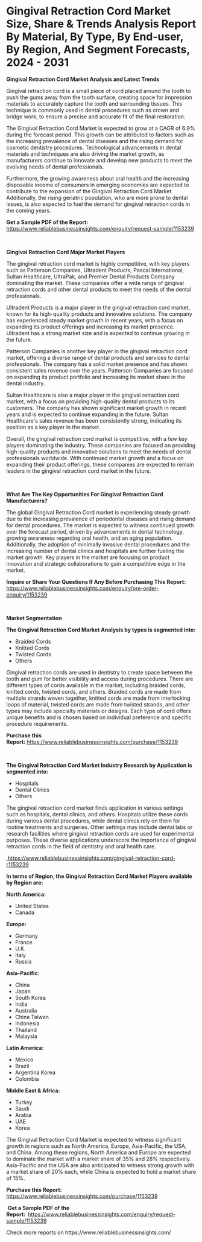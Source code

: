 <p><h1>Gingival Retraction Cord Market Size, Share & Trends Analysis Report By Material, By Type, By End-user, By Region, And Segment Forecasts, 2024 - 2031</h1></p><p><strong>Gingival Retraction Cord Market Analysis and Latest Trends</strong></p>
<p><p>Gingival retraction cord is a small piece of cord placed around the tooth to push the gums away from the tooth surface, creating space for impression materials to accurately capture the tooth and surrounding tissues. This technique is commonly used in dental procedures such as crown and bridge work, to ensure a precise and accurate fit of the final restoration.</p><p>The Gingival Retraction Cord Market is expected to grow at a CAGR of 6.9% during the forecast period. This growth can be attributed to factors such as the increasing prevalence of dental diseases and the rising demand for cosmetic dentistry procedures. Technological advancements in dental materials and techniques are also driving the market growth, as manufacturers continue to innovate and develop new products to meet the evolving needs of dental professionals.</p><p>Furthermore, the growing awareness about oral health and the increasing disposable income of consumers in emerging economies are expected to contribute to the expansion of the Gingival Retraction Cord Market. Additionally, the rising geriatric population, who are more prone to dental issues, is also expected to fuel the demand for gingival retraction cords in the coming years.</p></p>
<p><strong>Get a Sample PDF of the Report:&nbsp;</strong> <a href="https://www.reliablebusinessinsights.com/enquiry/request-sample/1153239">https://www.reliablebusinessinsights.com/enquiry/request-sample/1153239</a></p>
<p>&nbsp;</p>
<p><strong>Gingival Retraction Cord Major Market Players</strong></p>
<p><p>The gingival retraction cord market is highly competitive, with key players such as Patterson Companies, Ultradent Products, Pascal International, Sultan Healthcare, UltraPak, and Premier Dental Products Company dominating the market. These companies offer a wide range of gingival retraction cords and other dental products to meet the needs of the dental professionals.</p><p>Ultradent Products is a major player in the gingival retraction cord market, known for its high-quality products and innovative solutions. The company has experienced steady market growth in recent years, with a focus on expanding its product offerings and increasing its market presence. Ultradent has a strong market size and is expected to continue growing in the future.</p><p>Patterson Companies is another key player in the gingival retraction cord market, offering a diverse range of dental products and services to dental professionals. The company has a solid market presence and has shown consistent sales revenue over the years. Patterson Companies are focused on expanding its product portfolio and increasing its market share in the dental industry.</p><p>Sultan Healthcare is also a major player in the gingival retraction cord market, with a focus on providing high-quality dental products to its customers. The company has shown significant market growth in recent years and is expected to continue expanding in the future. Sultan Healthcare's sales revenue has been consistently strong, indicating its position as a key player in the market.</p><p>Overall, the gingival retraction cord market is competitive, with a few key players dominating the industry. These companies are focused on providing high-quality products and innovative solutions to meet the needs of dental professionals worldwide. With continued market growth and a focus on expanding their product offerings, these companies are expected to remain leaders in the gingival retraction cord market in the future.</p></p>
<p>&nbsp;</p>
<p><strong>What Are The Key Opportunities For Gingival Retraction Cord Manufacturers?</strong></p>
<p><p>The global Gingival Retraction Cord market is experiencing steady growth due to the increasing prevalence of periodontal diseases and rising demand for dental procedures. The market is expected to witness continued growth over the forecast period, driven by advancements in dental technology, growing awareness regarding oral health, and an aging population. Additionally, the adoption of minimally invasive dental procedures and the increasing number of dental clinics and hospitals are further fueling the market growth. Key players in the market are focusing on product innovation and strategic collaborations to gain a competitive edge in the market.</p></p>
<p><strong>Inquire or Share Your Questions If Any Before Purchasing This Report:</strong> <a href="https://www.reliablebusinessinsights.com/enquiry/pre-order-enquiry/1153239">https://www.reliablebusinessinsights.com/enquiry/pre-order-enquiry/1153239</a></p>
<p>&nbsp;</p>
<p><strong>Market Segmentation</strong></p>
<p><strong>The Gingival Retraction Cord Market Analysis by types is segmented into:</strong></p>
<p><ul><li>Braided Cords</li><li>Knitted Cords</li><li>Twisted Cords</li><li>Others</li></ul></p>
<p><p>Gingival retraction cords are used in dentistry to create space between the tooth and gum for better visibility and access during procedures. There are different types of cords available in the market, including braided cords, knitted cords, twisted cords, and others. Braided cords are made from multiple strands woven together, knitted cords are made from interlocking loops of material, twisted cords are made from twisted strands, and other types may include specialty materials or designs. Each type of cord offers unique benefits and is chosen based on individual preference and specific procedure requirements.</p></p>
<p><strong>Purchase this Report:&nbsp;</strong><a href="https://www.reliablebusinessinsights.com/purchase/1153239">https://www.reliablebusinessinsights.com/purchase/1153239</a></p>
<p>&nbsp;</p>
<p><strong>The Gingival Retraction Cord Market Industry Research by Application is segmented into:</strong></p>
<p><ul><li>Hospitals</li><li>Dental Clinics</li><li>Others</li></ul></p>
<p><p>The gingival retraction cord market finds application in various settings such as hospitals, dental clinics, and others. Hospitals utilize these cords during various dental procedures, while dental clinics rely on them for routine treatments and surgeries. Other settings may include dental labs or research facilities where gingival retraction cords are used for experimental purposes. These diverse applications underscore the importance of gingival retraction cords in the field of dentistry and oral health care.</p></p>
<p><a href="https://www.reliablebusinessinsights.com/gingival-retraction-cord-r1153239">&nbsp;https://www.reliablebusinessinsights.com/gingival-retraction-cord-r1153239</a></p>
<p><strong>In terms of Region, the Gingival Retraction Cord Market Players available by Region are:</strong></p>
<p>
    <p> <strong> North America: </strong>
        <ul>
            <li>United States</li>
            <li>Canada</li>
        </ul>
        </p> 
    <p> <strong> Europe: </strong>
        <ul>
            <li>Germany</li>
            <li>France</li>
            <li>U.K.</li>
            <li>Italy</li>
            <li>Russia</li>
        </ul>
        </p> 
    <p> <strong> Asia-Pacific: </strong>
        <ul>
            <li>China</li>
            <li>Japan</li>
            <li>South Korea</li>
            <li>India</li>
            <li>Australia</li>
            <li>China Taiwan</li>
            <li>Indonesia</li>
            <li>Thailand</li>
            <li>Malaysia</li>
        </ul>
        </p> 
    <p> <strong> Latin America: </strong>
        <ul>
            <li>Mexico</li>
            <li>Brazil</li>
            <li>Argentina Korea</li>
            <li>Colombia</li>
        </ul>
        </p> 
    <p> <strong> Middle East & Africa: </strong>
        <ul>
            <li>Turkey</li>
            <li>Saudi</li>
            <li>Arabia</li>
            <li>UAE</li>
            <li>Korea</li>
        </ul>
    </p>
    </p>
<p><p>The Gingival Retraction Cord Market is expected to witness significant growth in regions such as North America, Europe, Asia-Pacific, the USA, and China. Among these regions, North America and Europe are expected to dominate the market with a market share of 35% and 28% respectively. Asia-Pacific and the USA are also anticipated to witness strong growth with a market share of 20% each, while China is expected to hold a market share of 15%.</p></p>
<p><strong>Purchase this Report: </strong><a href="https://www.reliablebusinessinsights.com/purchase/1153239">https://www.reliablebusinessinsights.com/purchase/1153239</a></p>
<p>&nbsp;<strong>Get a Sample PDF of the Report:&nbsp;&nbsp;</strong><a href="https://www.reliablebusinessinsights.com/enquiry/request-sample/1153239">https://www.reliablebusinessinsights.com/enquiry/request-sample/1153239</a></p>
<p><strong></strong></p>
<p>Check more reports on https://www.reliablebusinessinsights.com/</p>